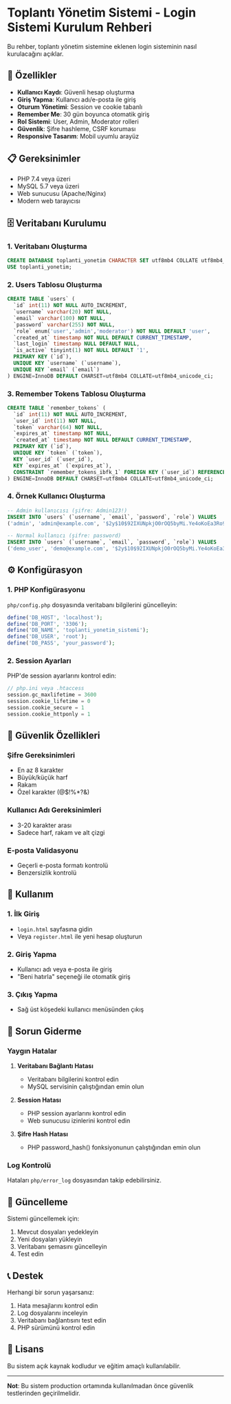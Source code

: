 # Toplantı Yönetim Sistemi - Login Sistemi Kurulum Rehberi

Bu rehber, toplantı yönetim sistemine eklenen login sisteminin nasıl kurulacağını açıklar.

## 🚀 Özellikler

- **Kullanıcı Kaydı**: Güvenli hesap oluşturma
- **Giriş Yapma**: Kullanıcı adı/e-posta ile giriş
- **Oturum Yönetimi**: Session ve cookie tabanlı
- **Remember Me**: 30 gün boyunca otomatik giriş
- **Rol Sistemi**: User, Admin, Moderator rolleri
- **Güvenlik**: Şifre hashleme, CSRF koruması
- **Responsive Tasarım**: Mobil uyumlu arayüz

## 📋 Gereksinimler

- PHP 7.4 veya üzeri
- MySQL 5.7 veya üzeri
- Web sunucusu (Apache/Nginx)
- Modern web tarayıcısı

## 🗄️ Veritabanı Kurulumu

### 1. Veritabanı Oluşturma

```sql
CREATE DATABASE toplanti_yonetim CHARACTER SET utf8mb4 COLLATE utf8mb4_unicode_ci;
USE toplanti_yonetim;
```

### 2. Users Tablosu Oluşturma

```sql
CREATE TABLE `users` (
  `id` int(11) NOT NULL AUTO_INCREMENT,
  `username` varchar(20) NOT NULL,
  `email` varchar(100) NOT NULL,
  `password` varchar(255) NOT NULL,
  `role` enum('user','admin','moderator') NOT NULL DEFAULT 'user',
  `created_at` timestamp NOT NULL DEFAULT CURRENT_TIMESTAMP,
  `last_login` timestamp NULL DEFAULT NULL,
  `is_active` tinyint(1) NOT NULL DEFAULT '1',
  PRIMARY KEY (`id`),
  UNIQUE KEY `username` (`username`),
  UNIQUE KEY `email` (`email`)
) ENGINE=InnoDB DEFAULT CHARSET=utf8mb4 COLLATE=utf8mb4_unicode_ci;
```

### 3. Remember Tokens Tablosu Oluşturma

```sql
CREATE TABLE `remember_tokens` (
  `id` int(11) NOT NULL AUTO_INCREMENT,
  `user_id` int(11) NOT NULL,
  `token` varchar(64) NOT NULL,
  `expires_at` timestamp NOT NULL,
  `created_at` timestamp NOT NULL DEFAULT CURRENT_TIMESTAMP,
  PRIMARY KEY (`id`),
  UNIQUE KEY `token` (`token`),
  KEY `user_id` (`user_id`),
  KEY `expires_at` (`expires_at`),
  CONSTRAINT `remember_tokens_ibfk_1` FOREIGN KEY (`user_id`) REFERENCES `users` (`id`) ON DELETE CASCADE
) ENGINE=InnoDB DEFAULT CHARSET=utf8mb4 COLLATE=utf8mb4_unicode_ci;
```

### 4. Örnek Kullanıcı Oluşturma

```sql
-- Admin kullanıcısı (şifre: Admin123!)
INSERT INTO `users` (`username`, `email`, `password`, `role`) VALUES
('admin', 'admin@example.com', '$2y$10$92IXUNpkjO0rOQ5byMi.Ye4oKoEa3Ro9llC/.og/at2.uheWG/igi', 'admin');

-- Normal kullanıcı (şifre: password)
INSERT INTO `users` (`username`, `email`, `password`, `role`) VALUES
('demo_user', 'demo@example.com', '$2y$10$92IXUNpkjO0rOQ5byMi.Ye4oKoEa3Ro9llC/.og/at2.uheWG/igi', 'user');
```

## ⚙️ Konfigürasyon

### 1. PHP Konfigürasyonu

`php/config.php` dosyasında veritabanı bilgilerini güncelleyin:

```php
define('DB_HOST', 'localhost');
define('DB_PORT', '3306');
define('DB_NAME', 'toplanti_yonetim_sistemi');
define('DB_USER', 'root');
define('DB_PASS', 'your_password');
```

### 2. Session Ayarları

PHP'de session ayarlarını kontrol edin:

```php
// php.ini veya .htaccess
session.gc_maxlifetime = 3600
session.cookie_lifetime = 0
session.cookie_secure = 1
session.cookie_httponly = 1
```

## 🔐 Güvenlik Özellikleri

### Şifre Gereksinimleri
- En az 8 karakter
- Büyük/küçük harf
- Rakam
- Özel karakter (@$!%*?&)

### Kullanıcı Adı Gereksinimleri
- 3-20 karakter arası
- Sadece harf, rakam ve alt çizgi

### E-posta Validasyonu
- Geçerli e-posta formatı kontrolü
- Benzersizlik kontrolü

## 📱 Kullanım

### 1. İlk Giriş
- `login.html` sayfasına gidin
- Veya `register.html` ile yeni hesap oluşturun

### 2. Giriş Yapma
- Kullanıcı adı veya e-posta ile giriş
- "Beni hatırla" seçeneği ile otomatik giriş

### 3. Çıkış Yapma
- Sağ üst köşedeki kullanıcı menüsünden çıkış

## 🚨 Sorun Giderme

### Yaygın Hatalar

1. **Veritabanı Bağlantı Hatası**
   - Veritabanı bilgilerini kontrol edin
   - MySQL servisinin çalıştığından emin olun

2. **Session Hatası**
   - PHP session ayarlarını kontrol edin
   - Web sunucusu izinlerini kontrol edin

3. **Şifre Hash Hatası**
   - PHP password_hash() fonksiyonunun çalıştığından emin olun

### Log Kontrolü

Hataları `php/error_log` dosyasından takip edebilirsiniz.

## 🔄 Güncelleme

Sistemi güncellemek için:

1. Mevcut dosyaları yedekleyin
2. Yeni dosyaları yükleyin
3. Veritabanı şemasını güncelleyin
4. Test edin

## 📞 Destek

Herhangi bir sorun yaşarsanız:

1. Hata mesajlarını kontrol edin
2. Log dosyalarını inceleyin
3. Veritabanı bağlantısını test edin
4. PHP sürümünü kontrol edin

## 📝 Lisans

Bu sistem açık kaynak kodludur ve eğitim amaçlı kullanılabilir.

---

**Not**: Bu sistem production ortamında kullanılmadan önce güvenlik testlerinden geçirilmelidir.
